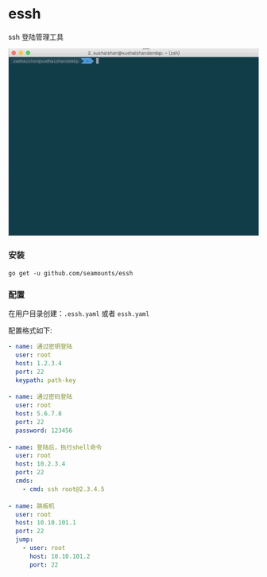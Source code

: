 # essh

ssh 登陆管理工具

![usage](./assets/essh.gif)

### 安装

```
go get -u github.com/seamounts/essh
```

### 配置

在用户目录创建：`.essh.yaml` 或者 `essh.yaml`

配置格式如下:

```yaml
- name: 通过密钥登陆
  user: root
  host: 1.2.3.4
  port: 22
  keypath: path-key

- name: 通过密码登陆
  user: root
  host: 5.6.7.8
  port: 22
  password: 123456

- name: 登陆后，执行shell命令
  user: root
  host: 10.2.3.4
  port: 22
  cmds:
    - cmd: ssh root@2.3.4.5

- name: 跳板机
  user: root
  host: 10.10.101.1
  port: 22
  jump:
    - user: root
      host: 10.10.101.2
      port: 22
```
